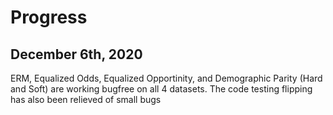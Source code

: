 # Progress

## December 6th, 2020

ERM, Equalized Odds, Equalized Opportinity, and Demographic Parity (Hard and Soft)
are working bugfree on all 4 datasets. The code testing flipping has also been 
relieved of small bugs 
